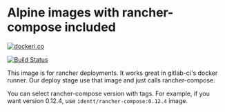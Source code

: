 # Alpine images with rancher-compose included
[![dockeri.co](http://dockeri.co/image/identt/rancher-compose)](https://hub.docker.com/r/identt/rancher-compose/)

[![Build Status](https://travis-ci.org/IDENTT/docker-rancher-compose.svg?branch=master)](https://travis-ci.org/IDENTT/docker-rancher-compose)

This image is for rancher deployments. It works great in gitlab-ci's docker runner. Our deploy stage use that image and just calls rancher-compose.

You can select rancher-compose version with tags. For example, if you want version 0.12.4, use `identt/rancher-compose:0.12.4` image.
